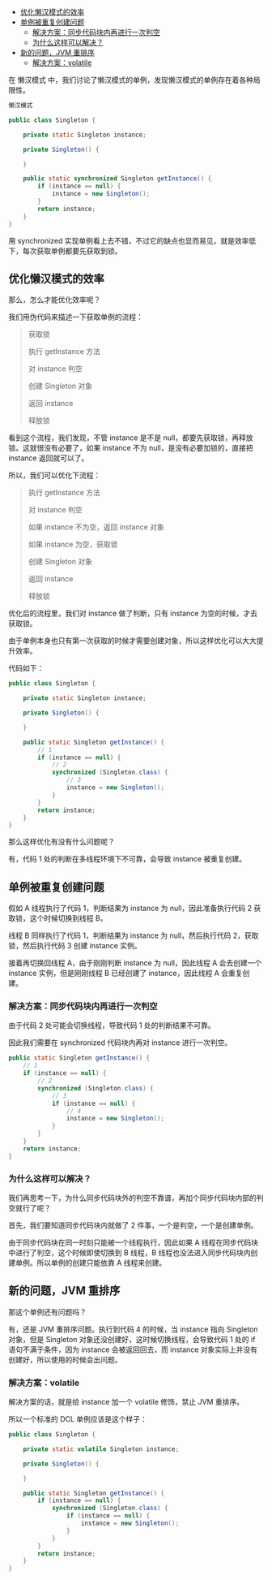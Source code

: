 <!-- TOC -->

- [优化懒汉模式的效率](#优化懒汉模式的效率)
- [单例被重复创建问题](#单例被重复创建问题)
  - [解决方案：同步代码块内再进行一次判空](#解决方案同步代码块内再进行一次判空)
  - [为什么这样可以解决？](#为什么这样可以解决)
- [新的问题，JVM 重排序](#新的问题jvm-重排序)
  - [解决方案：volatile](#解决方案volatile)

<!-- /TOC -->

在 懒汉模式 中，我们讨论了懒汉模式的单例，发现懒汉模式的单例存在着各种局限性。

```java
懒汉模式

public class Singleton {

    private static Singleton instance;

    private Singleton() {

    }

    public static synchronized Singleton getInstance() {
        if (instance == null) {
            instance = new Singleton();
        }
        return instance;
    }
}
```

用 synchronized 实现单例看上去不错，不过它的缺点也显而易见，就是效率低下，每次获取单例都要先获取到锁。

## 优化懒汉模式的效率

那么，怎么才能优化效率呢？

我们用伪代码来描述一下获取单例的流程：

> 获取锁
> 
> 执行 getInstance 方法
> 
> 对 instance 判空
> 
> 创建 Singleton 对象
> 
> 返回 instance
> 
> 释放锁

看到这个流程，我们发现，不管 instance 是不是 null，都要先获取锁，再释放锁。这就很没有必要了，如果 instance 不为 null，是没有必要加锁的，直接把 instance 返回就可以了。

所以，我们可以优化下流程：

> 执行 getInstance 方法
> 
> 对 instance 判空
> 
> 如果 instance 不为空，返回 instance 对象
> 
> 如果 instance 为空，获取锁
> 
> 创建 Singleton 对象
> 
> 返回 instance
> 
> 释放锁

优化后的流程里，我们对 instance 做了判断，只有 instance 为空的时候，才去获取锁。

由于单例本身也只有第一次获取的时候才需要创建对象，所以这样优化可以大大提升效率。

代码如下：

```java
public class Singleton {

    private static Singleton instance;

    private Singleton() {

    }

    public static Singleton getInstance() {
        // 1
        if (instance == null) {
            // 2
            synchronized (Singleton.class) {
                // 3
                instance = new Singleton();
            }
        }
        return instance;
    }
}
```

那么这样优化有没有什么问题呢？

有，代码 1 处的判断在多线程环境下不可靠，会导致 instance 被重复创建。

## 单例被重复创建问题

假如 A 线程执行了代码 1，判断结果为 instance 为 null，因此准备执行代码 2 获取锁，这个时候切换到线程 B，

线程 B 同样执行了代码 1，判断结果为 instance 为 null，然后执行代码 2，获取锁，然后执行代码 3 创建 instance 实例。

接着再切换回线程 A，由于刚刚判断 instance 为 null，因此线程 A 会去创建一个 instance 实例，但是刚刚线程 B 已经创建了 instance，因此线程 A 会重复创建。

### 解决方案：同步代码块内再进行一次判空

由于代码 2 处可能会切换线程，导致代码 1 处的判断结果不可靠。

因此我们需要在 synchronized 代码块内再对 instance 进行一次判空。

```java
public static Singleton getInstance() {
    // 1
    if (instance == null) {
        // 2
        synchronized (Singleton.class) {
            // 3
            if (instance == null) {
                // 4
                instance = new Singleton();
            }
        }
    }
    return instance;
}
```

### 为什么这样可以解决？

我们再思考一下，为什么同步代码块外的判空不靠谱，再加个同步代码块内部的判空就行了呢？

首先，我们要知道同步代码块内就做了 2 件事，一个是判空，一个是创建单例。

由于同步代码块在同一时刻只能被一个线程执行，因此如果 A 线程在同步代码块中进行了判空，这个时候即使切换到 B 线程，B 线程也没法进入同步代码块内创建单例。所以单例的创建只能依靠 A 线程来创建。

## 新的问题，JVM 重排序

那这个单例还有问题吗？

有，还是 JVM 重排序问题。执行到代码 4 的时候，当 instance 指向 Singleton 对象，但是 Singleton 对象还没创建好，这时候切换线程，会导致代码 1 处的 if 语句不满于条件，因为 instance 会被返回回去，而 instance 对象实际上并没有创建好，所以使用的时候会出问题。

### 解决方案：volatile

解决方案的话，就是给 instance 加一个 volatile 修饰，禁止 JVM 重排序。

所以一个标准的 DCL 单例应该是这个样子：

```java
public class Singleton {

    private static volatile Singleton instance;

    private Singleton() {

    }

    public static Singleton getInstance() {
        if (instance == null) {
            synchronized (Singleton.class) {
                if (instance == null) {
                    instance = new Singleton();
                }
            }
        }
        return instance;
    }
}
```